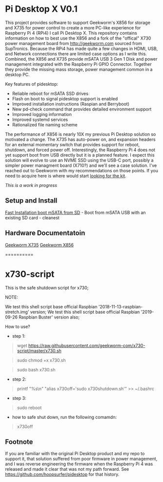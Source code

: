 Pi Desktop X V0.1
=================
This project provides software to support Geekworm's X856 for storage and X735 for power control to create a more PC-like experience for Raspberry Pi 4 (RPi4) I call Pi Desktop X.  This repository contains information on how to best use the X856 and a fork of the "offical" X730 power management board from http://geekworm.com sourced from SupTronics.  Because the RPi4 has made quite a few changes in HDMI, USB, and Network connections there are limited case options as I write this.  Combined, the X856 and X735 provide mSATA USB 3 Gen 1 Disk and power management integrated with the Raspberry Pi GPIO Connector.  Together they provide the missing mass storage, power management common in a desktop PC.   

Key features of pidesktop:
- Reliable reboot for mSATA SSD drives
- Flash on boot to signal pidesktop support is enabled
- Improved installation instructions (Raspian and Berryboot)
- New pd-check command that provides detailed environment support
- Improved logging information
- Improved systemd services
- Rationalized file naming scheme

The performance of X856 is nearly 10X my previous Pi Desktop solution so motivated a change.  The X735 has auto-power on, and expansion headers for an external momentary switch that provides support for reboot, shutdown, and forced power off. Interestingly, the Raspberry Pi 4 does not yet support boot from USB directly but it is a planned feature.  I expect this solution will evolve to use an NVME SSD using the USB-C port, possibly a simpler power managment board (X710?) and we'll see a case solution.  I've reached out to Geekworm with my recommendations on those points.  If you need to acquire here is where would start [looking for the kit](kit.md).

*This is a work in progress*

Setup and Install
-----------------
[Fast Installation boot mSATA from SD](install.md) - Boot from mSATA USB with an existing SD card - cleanest

Hardware Documentatoin
----------------------
[Geekworm X735](http://www.raspberrypiwiki.com/index.php/X735)
[Geekworm X856](http://www.raspberrypiwiki.com/index.php/X856)

==========



# x730-script
This is the safe shutdown script for x730;

NOTE:

We test this shell script base official Raspbian '2018-11-13-raspbian-stretch.img' version;
We test this shell script base official Raspbian '2019-09-26 Raspbian Buster' version also;

How to use?

* step 1:
> wget https://raw.githubusercontent.com/geekworm-com/x730-script/master/x730.sh

> sudo chmod +x x730.sh

> sudo bash x730.sh

* step 2:

> printf "%s\\n" "alias x730off='sudo x730shutdown.sh'" >> ~/.bashrc

* step 3:
> sudo reboot

* how to safe shut down, run the following comamdn:
> x730off


Footnote
--------
If you are familiar with the original Pi Desktop product and my repo to support it, that solution suffered from poor firmware in power management, and I was reverse engineering the firmware when the Raspberry Pi 4 was released and made it clear that was not my path forward.  See https://github.com/hoopsurfer/pidesktop for that history.
